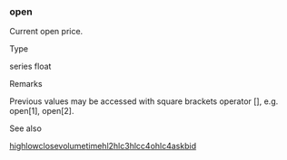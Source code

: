 ### open

Current open price.

Type

series float

Remarks

Previous values may be accessed with square brackets operator [], e.g. open[1], open[2].

See also

[high](#var_high)[low](#var_low)[close](#var_close)[volume](#var_volume)[time](#fun_time)[hl2](#var_hl2)[hlc3](#var_hlc3)[hlcc4](#var_hlcc4)[ohlc4](#var_ohlc4)[ask](#var_ask)[bid](#var_bid)
